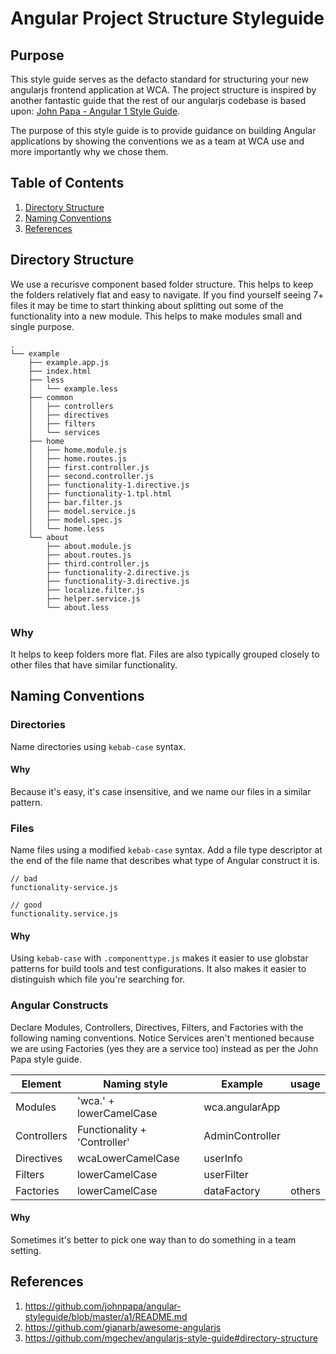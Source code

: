 # Angular Project Structure Styleguide

## Purpose

This style guide serves as the defacto standard for structuring your new angularjs frontend application at WCA. The project structure is inspired by another fantastic guide that the rest of our angularjs codebase is based upon: [John Papa - Angular 1 Style Guide](https://github.com/johnpapa/angular-styleguide/blob/master/a1/README.md).

The purpose of this style guide is to provide guidance on building Angular applications by showing the conventions we as a team at WCA use and more importantly why we chose them.

## Table of Contents

1. [Directory Structure](#directory-structure)
1. [Naming Conventions](#naming-conventions)
1. [References](#references)

## Directory Structure

We use a recurisve component based folder structure. This helps to keep the folders relatively flat and easy to navigate.  If you find yourself seeing 7+ files it may be time to start thinking about splitting out some of the functionality into a new module.  This helps to make modules small and single purpose. 

```
.
└── example
    ├── example.app.js
    ├── index.html
    ├── less
    │   └── example.less
    ├── common
    │   ├── controllers
    │   ├── directives
    │   ├── filters
    │   └── services
    ├── home
    │   ├── home.module.js
    │   ├── home.routes.js
    │   ├── first.controller.js
    │   ├── second.controller.js
    │   ├── functionality-1.directive.js
    │   ├── functionality-1.tpl.html
    │   ├── bar.filter.js
    │   ├── model.service.js
    │   ├── model.spec.js
    │   └── home.less
    └── about
        ├── about.module.js
        ├── about.routes.js
        ├── third.controller.js
        ├── functionality-2.directive.js
        ├── functionality-3.directive.js
        ├── localize.filter.js
        ├── helper.service.js
        └── about.less

```

### Why

It helps to keep folders more flat. Files are also typically grouped closely to other files that have similar functionality.

## Naming Conventions

### Directories 

Name directories using `kebab-case` syntax.

#### Why

Because it's easy, it's case insensitive, and we name our files in a similar pattern.

### Files

Name files using a modified `kebab-case` syntax. Add a file type descriptor at the end of the file name that describes what type of Angular construct it is.

```
// bad
functionality-service.js

// good
functionality.service.js
```

#### Why

Using `kebab-case` with `.componenttype.js` makes it easier to use globstar patterns for build tools and test configurations. It also makes it easier to distinguish which file you're searching for.

### Angular Constructs

Declare Modules, Controllers, Directives, Filters, and Factories with the following naming conventions. Notice Services aren't mentioned because we are using Factories (yes they are a service too) instead as per the John Papa style guide.

Element | Naming style | Example | usage
----|------|----|--------
Modules | 'wca.' + lowerCamelCase  | wca.angularApp |
Controllers | Functionality + 'Controller'  | AdminController|
Directives | wcaLowerCamelCase  | userInfo |
Filters | lowerCamelCase | userFilter |
Factories | lowerCamelCase | dataFactory | others

#### Why

Sometimes it's better to pick one way than to do something in a team setting.

## References

1. https://github.com/johnpapa/angular-styleguide/blob/master/a1/README.md
1. https://github.com/gianarb/awesome-angularjs
1. https://github.com/mgechev/angularjs-style-guide#directory-structure
